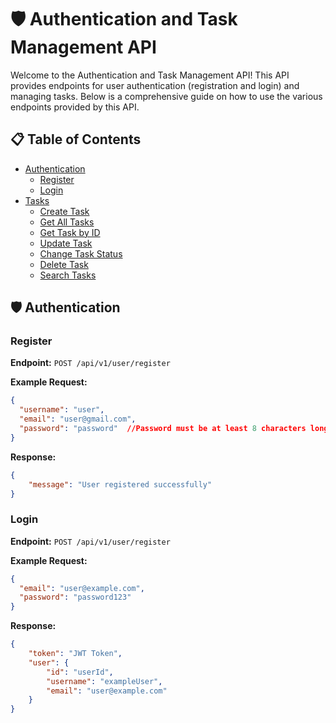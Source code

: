 # 🛡️ Authentication and Task Management API

Welcome to the Authentication and Task Management API! This API provides endpoints for user authentication (registration and login) and managing tasks. Below is a comprehensive guide on how to use the various endpoints provided by this API.

## 📋 Table of Contents

- [Authentication](#authentication)
  - [Register](#register)
  - [Login](#login)
- [Tasks](#tasks)
  - [Create Task](#create-task)
  - [Get All Tasks](#get-all-tasks)
  - [Get Task by ID](#get-task-by-id)
  - [Update Task](#update-task)
  - [Change Task Status](#change-task-status)
  - [Delete Task](#delete-task)
  - [Search Tasks](#search-tasks)

## 🛡️ Authentication

### Register

**Endpoint:** `POST /api/v1/user/register`

**Example Request:**
```json
{
  "username": "user",
  "email": "user@gmail.com",
  "password": "password"  //Password must be at least 8 characters long, contain at least one number, one uppercase and one lowercase letter. 
}
```
**Response:**
```json
{
    "message": "User registered successfully"
}
```

### Login

**Endpoint:** `POST /api/v1/user/register`

**Example Request:**
```json
{
  "email": "user@example.com",
  "password": "password123"
}
```
**Response:**
```json
{
    "token": "JWT Token",
    "user": {
        "id": "userId",
        "username": "exampleUser",
        "email": "user@example.com"
    }
}
```





